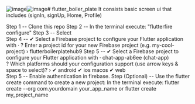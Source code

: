 ![image](https://github.com/shubhranshuthakur24/flutter_boiler_plate/assets/52141294/1bedb3f8-f3aa-4f43-9925-d154980a8964)![image](https://github.com/shubhranshuthakur24/flutter_boiler_plate/assets/52141294/2508e2ea-4ff0-462c-b550-cc4123cc15fb)# flutter_boiler_plate
It consists basic screen ui that includes (signIn, signUp, Home, Profile)



Step 1 -- Clone this repo 
Step 2 -- In the terminal execute: "flutterfire configure"
Step 3 -- Select <create a new project>   
Step 4 -- ✔ Select a Firebase project to configure your Flutter application with · <create a new project>
? Enter a project id for your new Firebase project (e.g. my-cool-project) › flutterboilerplatehub9
Step 5 -- ✔ Select a Firebase project to configure your Flutter application with · chat-app-ab6ee (chat-app)         
? Which platforms should your configuration support (use arrow keys & space to select)? ›
✔ android
✔ ios
  macos
✔ web  
Step 5 -- Enable authentication in firebase.
Step (Optional) -- 
    Use the flutter create command to create a new project:
      In the terminal execute:
        flutter create --org com.yourdomain your_app_name or
        flutter create my_project_name

